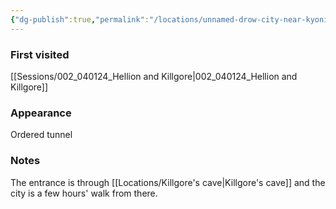 ```yaml
---
{"dg-publish":true,"permalink":"/locations/unnamed-drow-city-near-kyonin/","tags":["location"],"noteIcon":"location","updated":"2024-01-06T10:18:45.502+01:00"}
---
```


### First visited
[[Sessions/002_040124_Hellion and Killgore\|002_040124_Hellion and Killgore]]
### Appearance
Ordered tunnel
### Notes
The entrance is through [[Locations/Killgore's cave\|Killgore's cave]] and the city is a few hours' walk from there.